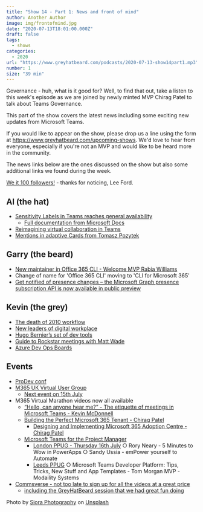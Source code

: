 ```yaml
---
title: "Show 14 - Part 1: News and front of mind"
author: Another Author
image: img/frontofmind.jpg
date: "2020-07-13T18:01:00.000Z"
draft: false
tags: 
  - shows
categories:
  - 2020
url: "https://www.greyhatbeard.com/podcasts/2020-07-13-show14part1.mp3"
number: 1
size: "39 min"
---
```


Governance - huh, what is it good for? Well, to find that out, take a listen to this week's episode as we are joined by newly minted MVP Chirag Patel to talk about Teams Governance.

This part of the show covers the latest news including some exciting new updates from Microsoft Teams.

<!--
<iframe src="https://open.spotify.com/embed-podcast/episode/5j2WRq8uvfWOhnhFSxZEfG" width="100%" height="232" frameborder="0" allowtransparency="true" allow="encrypted-media"></iframe>
-->

If you would like to appear on the show, please drop us a line using the form at https://www.greyhatbeard.com/upcoming-shows. We'd love to hear from everyone, especially if you're not an MVP and would like to be heard more in the community.

The news links below are the ones discussed on the show but also some additional links we found during the week.

[We it 100 followers!](https://mobile.twitter.com/lee_ford/status/1278751837718528000?s=21) - thanks for noticing, Lee Ford.

## Al (the hat)
- [Sensitivity Labels in Teams reaches general availability](https://techcommunity.microsoft.com/t5/microsoft-security-and/general-availability-microsoft-information-protection/ba-p/1497769)
  - [Full documentation from Microsoft Docs](https://docs.microsoft.com/en-us/microsoft-365/compliance/sensitivity-labels-teams-groups-sites?view=o365-worldwide)
- [Reimagining virtual collaboration in Teams](https://www.microsoft.com/en-us/microsoft-365/blog/2020/07/08/reimagining-virtual-collaboration-future-work-learning/?ref=403-redirect)
- [Mentions in adaptive Cards from Tomasz Pozytek](https://poszytek.eu/en/microsoft-en/office-365-en/powerautomate-en/mentioning-in-microsoft-teams-via-power-automate/)

## Garry (the beard)
- [New maintainer in Office 365 CLI - Welcome MVP Rabia Williams](https://twitter.com/office365cli/status/1281576526841098240?s=20)
- Change of name for 'Office 365 CLI' moving to 'CLI for Microsoft 365'
- [Get notified of presence changes – the Microsoft Graph presence subscription API is now available in public preview](https://developer.microsoft.com/en-us/microsoft-365/blogs/get-notified-of-presence-changes-the-microsoft-graph-presence-subscription-api-is-now-available-in-public-preview/)

## Kevin (the grey)
- [The death of 2010 workflow](https://techcommunity.microsoft.com/t5/office-end-of-support-blog/support-update-for-sharepoint-2010-workflows-in-microsoft-365/ba-p/1505453)
- [New leaders of digital workplace](https://www.forbes.com/sites/mattng/2020/06/30/the-new-leaders-of-our-virtual-workspaces-are-emerging/amp/?__twitter_impression=true)
- [Hugo Bernier’s set of dev tools](https://tahoeninjas.blog/2019/03/14/ultimate-developer-tool-list-for-spfx/)
- [Guide to Rockstar meetings with Matt Wade](https://www.jumpto365.com/blog/the-definitive-guide-to-rockstar-meetings-in-microsoft-teams)
- [Azure Dev Ops Boards](https://devblogs.microsoft.com/devops/azure-boards-summer-update/)
	

## Events
- [ProDev conf](https://powerfuldevsconf.splashthat.com)
- [M365 UK Virtual User Group](https://www.meetup.com/m365uk/)
  - [Next event on 15th July](https://www.meetup.com/m365uk/events/271393430/)
- M365 Virtual Marathon videos now all available
  - [“Hello, can anyone hear me?” - The etiquette of meetings in Microsoft Teams - Kevin McDonnell](https://www.youtube.com/watch?v=m231YhkbYkQ)
  - [Building the Perfect Microsoft 365 Tenant - Chirag Patel](https://www.youtube.com/watch?v=MQAUu2Ze3F8)
	- [Designing and Implementing Microsoft 365 Adoption Centre - Chirag Patel](https://www.youtube.com/watch?v=YhNRlMGSwDs)
  - [Microsoft Teams for the Project Manager](https://www.youtube.com/watch?v=NhyxoHnzmfs)
	- [London PPUG - Thursday 16th July](https://powerplatform.london/nextEvent)
		○ Rory Neary - 5 Minutes to Wow in PowerApps
		○ Sandy Ussia - emPower yourself to Automate
	- [Leeds PPUG](https://www.meetup.com/en-AU/PowerPlatform-User-Group-Leeds/events/271357247/)
		○ Microsoft Teams Developer Platform: Tips, Tricks, New Stuff and App Templates - Tom Morgan MVP - Modaility Systems
- [Commsverse - not too late to sign up for all the videos at a great price](https://online.commsverse.com)
    - [including the GreyHatBeard session that we had great fun doing](https://mobile.twitter.com/kettukari/status/1278689047863582722?)

<!--
<iframe src="https://open.spotify.com/embed-podcast/episode/5j2WRq8uvfWOhnhFSxZEfG" width="100%" height="232" frameborder="0" allowtransparency="true" allow="encrypted-media"></iframe>
-->

Photo by [Siora Photography](https://unsplash.com/@siora18?utm_source=unsplash&utm_medium=referral&utm_content=creditCopyText) on [Unsplash](https://unsplash.com/@siora18)





